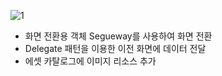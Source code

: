 ![1](https://github.com/iOS-Dev-Hyun/Projects-30-Swift/assets/142004247/3322a826-e070-490f-a464-e7bd19c754ad)


- 화면 전환용 객체 Segueway를 사용하여 화면 전환
- Delegate 패턴을 이용한 이전 화면에 데이터 전달
- 에셋 카탈로그에 이미지 리소스 추가
